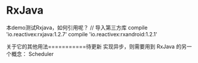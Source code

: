 # RxJava
本demo测试Rxjava，如何引用呢？
// 导入第三方库
compile 'io.reactivex:rxjava:1.2.7'
compile 'io.reactivex:rxandroid:1.2.1'

关于它的其他用法===========待更新
实现异步，则需要用到 RxJava 的另一个概念： Scheduler 


